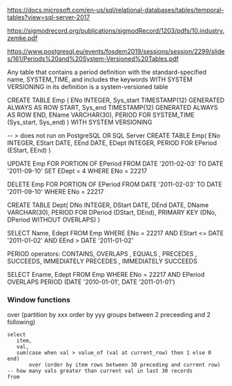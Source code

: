   https://docs.microsoft.com/en-us/sql/relational-databases/tables/temporal-tables?view=sql-server-2017

  https://sigmodrecord.org/publications/sigmodRecord/1203/pdfs/10.industry.zemke.pdf

  https://www.postgresql.eu/events/fosdem2019/sessions/session/2299/slides/161/Periods%20and%20System-Versioned%20Tables.pdf

  Any table that contains a period definition with the standard-specified name,
  SYSTEM_TIME, and includes the keywords WITH SYSTEM VERSIONING in its
  definition is a system-versioned table

  CREATE TABLE Emp (
    ENo INTEGER,
    Sys_start TIMESTAMP(12) GENERATED ALWAYS AS ROW START,
    Sys_end TIMESTAMP(12) GENERATED ALWAYS AS ROW END,
    EName VARCHAR(30),
    PERIOD FOR SYSTEM_TIME (Sys_start, Sys_end)
  ) WITH SYSTEM VERSIONING


 
  -- > does not run on PostgreSQL OR SQL Server
  CREATE TABLE Emp(
    ENo INTEGER,
    EStart DATE,
    EEnd DATE,
    EDept INTEGER,
    PERIOD FOR EPeriod (EStart, EEnd)
  )

   UPDATE Emp FOR PORTION OF EPeriod FROM DATE '2011-02-03' TO DATE '2011-09-10' SET EDept = 4 WHERE ENo = 22217

   DELETE Emp FOR PORTION OF EPeriod FROM DATE '2011-02-03' TO DATE '2011-09-10' WHERE ENo = 22217 


  CREATE TABLE Dept( DNo INTEGER, DStart DATE, DEnd DATE, DName VARCHAR(30), PERIOD FOR DPeriod (DStart, DEnd), PRIMARY KEY (DNo, DPeriod WITHOUT OVERLAPS) )

  SELECT Name, Edept FROM Emp WHERE ENo = 22217 AND EStart <= DATE '2011-01-02' AND EEnd > DATE '2011-01-02' 

  PERIOD operators:
    CONTAINS,
    OVERLAPS ,
    EQUALS ,
    PRECEDES ,
    SUCCEEDS,
    IMMEDIATELY PRECEDES ,
    IMMEDIATELY SUCCEEDS



  SELECT Ename, Edept FROM Emp WHERE ENo = 22217 AND EPeriod OVERLAPS PERIOD (DATE '2010-01-01', DATE '2011-01-01') 


### Window functions

   over (partition by xxx order by yyy groups between 2 preceeding and 2 following)


    select
       item,
       val,
       sum(case when val > value_of (val at current_row) then 1 else 0 end)
           over (order by item rows between 30 preceding and current row)    -- how many vals greater than current val in last 30 records
    from
      

